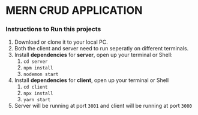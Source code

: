 # MERN CRUD APPLICATION

### Instructions to Run this projects

1. Download or clone it to your local PC.
2. Both the client and server need to run seperatly on different terminals. 
3. Install <b>dependencies</b> for **server**, open up your terminal or Shell: 
   1. `cd server`
   2. `npm install`
   3. `nodemon start`
4. Install <b>dependencies</b> for __client__, open up your terminal or Shell
   1. `cd client`
   2. `npx install`
   3. `yarn start`
5. Server will be running at port `3001` and client will be running at port `3000`

